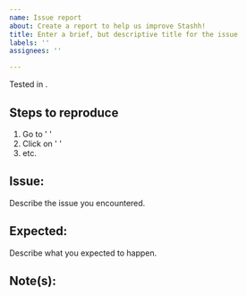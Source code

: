 ```yaml
---
name: Issue report
about: Create a report to help us improve Stashh!
title: Enter a brief, but descriptive title for the issue
labels: ''
assignees: ''

---
```


Tested in <browser>.

## Steps to reproduce
1. Go to ' '
2. Click on ' '
3. etc.

## Issue:
Describe the issue you encountered. 

## Expected:
Describe what you expected to happen.

## Note(s):
